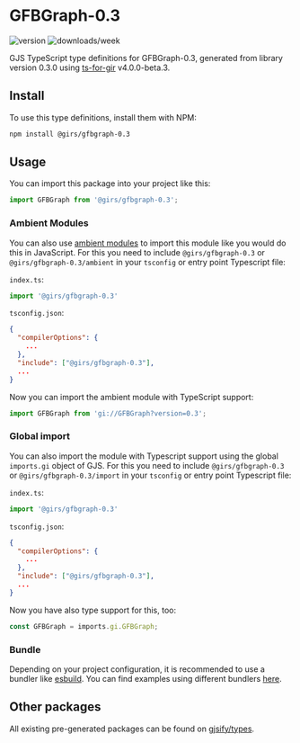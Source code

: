 
# GFBGraph-0.3

![version](https://img.shields.io/npm/v/@girs/gfbgraph-0.3)
![downloads/week](https://img.shields.io/npm/dw/@girs/gfbgraph-0.3)


GJS TypeScript type definitions for GFBGraph-0.3, generated from library version 0.3.0 using [ts-for-gir](https://github.com/gjsify/ts-for-gir) v4.0.0-beta.3.


## Install

To use this type definitions, install them with NPM:
```bash
npm install @girs/gfbgraph-0.3
```

## Usage

You can import this package into your project like this:
```ts
import GFBGraph from '@girs/gfbgraph-0.3';
```

### Ambient Modules

You can also use [ambient modules](https://github.com/gjsify/ts-for-gir/tree/main/packages/cli#ambient-modules) to import this module like you would do this in JavaScript.
For this you need to include `@girs/gfbgraph-0.3` or `@girs/gfbgraph-0.3/ambient` in your `tsconfig` or entry point Typescript file:

`index.ts`:
```ts
import '@girs/gfbgraph-0.3'
```

`tsconfig.json`:
```json
{
  "compilerOptions": {
    ...
  },
  "include": ["@girs/gfbgraph-0.3"],
  ...
}
```

Now you can import the ambient module with TypeScript support: 

```ts
import GFBGraph from 'gi://GFBGraph?version=0.3';
```

### Global import

You can also import the module with Typescript support using the global `imports.gi` object of GJS.
For this you need to include `@girs/gfbgraph-0.3` or `@girs/gfbgraph-0.3/import` in your `tsconfig` or entry point Typescript file:

`index.ts`:
```ts
import '@girs/gfbgraph-0.3'
```

`tsconfig.json`:
```json
{
  "compilerOptions": {
    ...
  },
  "include": ["@girs/gfbgraph-0.3"],
  ...
}
```

Now you have also type support for this, too:

```ts
const GFBGraph = imports.gi.GFBGraph;
```

### Bundle

Depending on your project configuration, it is recommended to use a bundler like [esbuild](https://esbuild.github.io/). You can find examples using different bundlers [here](https://github.com/gjsify/ts-for-gir/tree/main/examples).

## Other packages

All existing pre-generated packages can be found on [gjsify/types](https://github.com/gjsify/types).

